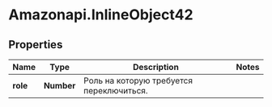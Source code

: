 # Amazonapi.InlineObject42

## Properties

Name | Type | Description | Notes
------------ | ------------- | ------------- | -------------
**role** | **Number** | Роль на которую требуется переключиться. | 


